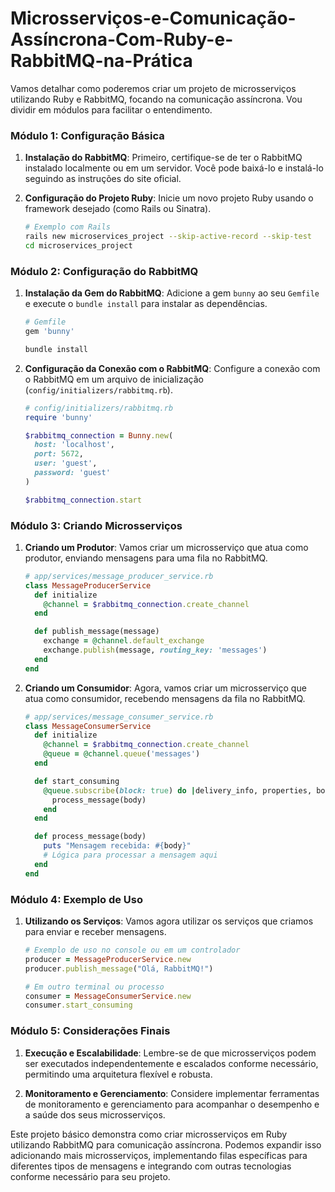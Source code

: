 # Microsserviços-e-Comunicação-Assíncrona-Com-Ruby-e-RabbitMQ-na-Prática

Vamos detalhar como poderemos criar um projeto de microsserviços utilizando Ruby e RabbitMQ, focando na comunicação assíncrona. Vou dividir em módulos para facilitar o entendimento.

### Módulo 1: Configuração Básica

1. **Instalação do RabbitMQ**: Primeiro, certifique-se de ter o RabbitMQ instalado localmente ou em um servidor. Você pode baixá-lo e instalá-lo seguindo as instruções do site oficial.

2. **Configuração do Projeto Ruby**: Inicie um novo projeto Ruby usando o framework desejado (como Rails ou Sinatra).

   ```bash
   # Exemplo com Rails
   rails new microservices_project --skip-active-record --skip-test
   cd microservices_project
   ```

### Módulo 2: Configuração do RabbitMQ

1. **Instalação da Gem do RabbitMQ**: Adicione a gem `bunny` ao seu `Gemfile` e execute o `bundle install` para instalar as dependências.

   ```ruby
   # Gemfile
   gem 'bunny'
   ```

   ```bash
   bundle install
   ```

2. **Configuração da Conexão com o RabbitMQ**: Configure a conexão com o RabbitMQ em um arquivo de inicialização (`config/initializers/rabbitmq.rb`).

   ```ruby
   # config/initializers/rabbitmq.rb
   require 'bunny'

   $rabbitmq_connection = Bunny.new(
     host: 'localhost',
     port: 5672,
     user: 'guest',
     password: 'guest'
   )

   $rabbitmq_connection.start
   ```

### Módulo 3: Criando Microsserviços

1. **Criando um Produtor**: Vamos criar um microsserviço que atua como produtor, enviando mensagens para uma fila no RabbitMQ.

   ```ruby
   # app/services/message_producer_service.rb
   class MessageProducerService
     def initialize
       @channel = $rabbitmq_connection.create_channel
     end

     def publish_message(message)
       exchange = @channel.default_exchange
       exchange.publish(message, routing_key: 'messages')
     end
   end
   ```

2. **Criando um Consumidor**: Agora, vamos criar um microsserviço que atua como consumidor, recebendo mensagens da fila no RabbitMQ.

   ```ruby
   # app/services/message_consumer_service.rb
   class MessageConsumerService
     def initialize
       @channel = $rabbitmq_connection.create_channel
       @queue = @channel.queue('messages')
     end

     def start_consuming
       @queue.subscribe(block: true) do |delivery_info, properties, body|
         process_message(body)
       end
     end

     def process_message(body)
       puts "Mensagem recebida: #{body}"
       # Lógica para processar a mensagem aqui
     end
   end
   ```

### Módulo 4: Exemplo de Uso

1. **Utilizando os Serviços**: Vamos agora utilizar os serviços que criamos para enviar e receber mensagens.

   ```ruby
   # Exemplo de uso no console ou em um controlador
   producer = MessageProducerService.new
   producer.publish_message("Olá, RabbitMQ!")

   # Em outro terminal ou processo
   consumer = MessageConsumerService.new
   consumer.start_consuming
   ```

### Módulo 5: Considerações Finais

1. **Execução e Escalabilidade**: Lembre-se de que microsserviços podem ser executados independentemente e escalados conforme necessário, permitindo uma arquitetura flexível e robusta.

2. **Monitoramento e Gerenciamento**: Considere implementar ferramentas de monitoramento e gerenciamento para acompanhar o desempenho e a saúde dos seus microsserviços.

Este projeto básico demonstra como criar microsserviços em Ruby utilizando RabbitMQ para comunicação assíncrona. Podemos expandir isso adicionando mais microsserviços, implementando filas específicas para diferentes tipos de mensagens e integrando com outras tecnologias conforme necessário para seu projeto.
